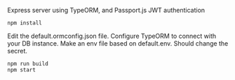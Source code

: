 Express server using TypeORM, and Passport.js JWT authentication

    npm install

  Edit the default.ormconfig.json file. Configure TypeORM to connect with your DB instance.
  Make an env file based on default.env. Should change the secret.

    npm run build
    npm start
